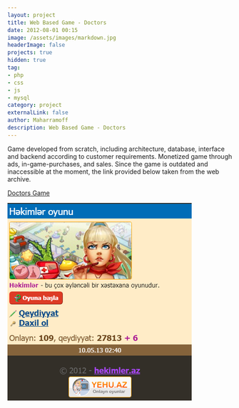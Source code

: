 ```yaml
---
layout: project
title: Web Based Game - Doctors
date: 2012-08-01 00:15
image: /assets/images/markdown.jpg
headerImage: false
projects: true
hidden: true
tag:
- php
- css
- js 
- mysql
category: project
externalLink: false
author: Maharramoff
description: Web Based Game - Doctors
---
```


Game developed from scratch, including architecture, database, interface and backend according to customer requirements. Monetized game through ads, in-game-purchases, and sales. Since the game is outdated and inaccessible at the moment, the link provided below taken from the web archive. 

[Doctors Game](http://web.archive.org/web/20130509213655/http://hekimler.az/)

![](/assets/images/projects/hekimler.az.png)

